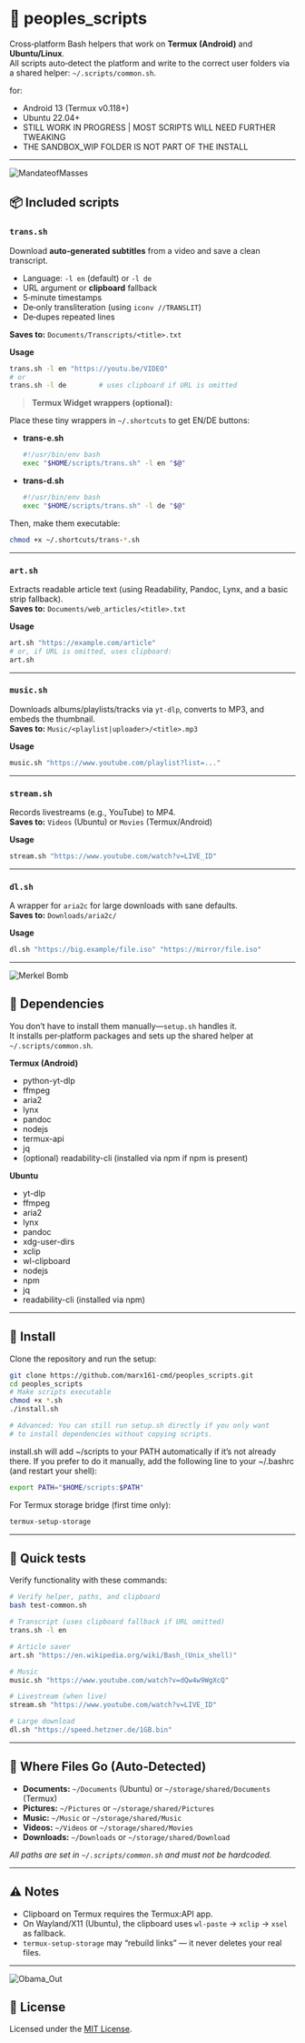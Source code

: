 # 📲 peoples_scripts

Cross‑platform Bash helpers that work on **Termux (Android)** and **Ubuntu/Linux**.  
All scripts auto‑detect the platform and write to the correct user folders via a shared helper: `~/.scripts/common.sh`.

for:
- Android 13 (Termux v0.118+)
- Ubuntu 22.04+
- STILL WORK IN PROGRESS | MOST SCRIPTS WILL NEED FURTHER TWEAKING
- THE SANDBOX_WIP FOLDER IS NOT PART OF THE INSTALL

---
![MandateofMasses](sandbox_WIP/misc/mandate_masses.gif)
## 📦 Included scripts

### `trans.sh`

Download **auto‑generated subtitles** from a video and save a clean transcript.
- Language: `-l en` (default) or `-l de`
- URL argument or **clipboard** fallback
- 5‑minute timestamps
- De‑only transliteration (using `iconv //TRANSLIT`)
- De‑dupes repeated lines  

**Saves to:** `Documents/Transcripts/<title>.txt`

**Usage**

```bash
trans.sh -l en "https://youtu.be/VIDEO"
# or
trans.sh -l de        # uses clipboard if URL is omitted
```

> **Termux Widget wrappers (optional):**

Place these tiny wrappers in `~/.shortcuts` to get EN/DE buttons:

- **trans-e.sh**
  ```bash
  #!/usr/bin/env bash
  exec "$HOME/scripts/trans.sh" -l en "$@"
  ```

- **trans-d.sh**
  ```bash
  #!/usr/bin/env bash
  exec "$HOME/scripts/trans.sh" -l de "$@"
  ```

Then, make them executable:
```bash
chmod +x ~/.shortcuts/trans-*.sh
```

---

### `art.sh`

Extracts readable article text (using Readability, Pandoc, Lynx, and a basic strip fallback).  
**Saves to:** `Documents/web_articles/<title>.txt`

**Usage**
```bash
art.sh "https://example.com/article"
# or, if URL is omitted, uses clipboard:
art.sh
```

---

### `music.sh`

Downloads albums/playlists/tracks via `yt-dlp`, converts to MP3, and embeds the thumbnail.  
**Saves to:** `Music/<playlist|uploader>/<title>.mp3`

**Usage**
```bash
music.sh "https://www.youtube.com/playlist?list=..."
```

---

### `stream.sh`

Records livestreams (e.g., YouTube) to MP4.  
**Saves to:** `Videos` (Ubuntu) or `Movies` (Termux/Android)

**Usage**
```bash
stream.sh "https://www.youtube.com/watch?v=LIVE_ID"
```

---

### `dl.sh`

A wrapper for `aria2c` for large downloads with sane defaults.  
**Saves to:** `Downloads/aria2c/`

**Usage**
```bash
dl.sh "https://big.example/file.iso" "https://mirror/file.iso"
```

---

![Merkel Bomb](sandbox_WIP/misc/merkel_fork.jpg)

## 🧰 Dependencies

You don’t have to install them manually—`setup.sh` handles it.  
It installs per‑platform packages and sets up the shared helper at `~/.scripts/common.sh`.

**Termux (Android)**
- python-yt-dlp
- ffmpeg
- aria2
- lynx
- pandoc
- nodejs
- termux-api
- jq
- (optional) readability-cli (installed via npm if npm is present)

**Ubuntu**
- yt-dlp
- ffmpeg
- aria2
- lynx
- pandoc
- xdg-user-dirs
- xclip
- wl-clipboard
- nodejs
- npm
- jq
- readability-cli (installed via npm)

---

## 🚀 Install

Clone the repository and run the setup:
```bash
git clone https://github.com/marx161-cmd/peoples_scripts.git
cd peoples_scripts
# Make scripts executable
chmod +x *.sh
./install.sh

# Advanced: You can still run setup.sh directly if you only want
# to install dependencies without copying scripts.
```

install.sh will add ~/scripts to your PATH automatically if it’s not already there.
If you prefer to do it manually, add the following line to your ~/.bashrc (and restart your shell):
```bash
export PATH="$HOME/scripts:$PATH"
```

For Termux storage bridge (first time only):
```bash
termux-setup-storage
```

---

## 🧪 Quick tests

Verify functionality with these commands:
```bash
# Verify helper, paths, and clipboard
bash test-common.sh

# Transcript (uses clipboard fallback if URL omitted)
trans.sh -l en

# Article saver
art.sh "https://en.wikipedia.org/wiki/Bash_(Unix_shell)"

# Music
music.sh "https://www.youtube.com/watch?v=dQw4w9WgXcQ"

# Livestream (when live)
stream.sh "https://www.youtube.com/watch?v=LIVE_ID"

# Large download
dl.sh "https://speed.hetzner.de/1GB.bin"
```

---

## 📂 Where Files Go (Auto‑Detected)

- **Documents:** `~/Documents` (Ubuntu) or `~/storage/shared/Documents` (Termux)
- **Pictures:** `~/Pictures` or `~/storage/shared/Pictures`
- **Music:** `~/Music` or `~/storage/shared/Music`
- **Videos:** `~/Videos` or `~/storage/shared/Movies`
- **Downloads:** `~/Downloads` or `~/storage/shared/Download`

_All paths are set in `~/.scripts/common.sh` and must not be hardcoded._

---

## ⚠️ Notes

- Clipboard on Termux requires the Termux:API app.
- On Wayland/X11 (Ubuntu), the clipboard uses `wl-paste` → `xclip` → `xsel` as fallback.
- `termux-setup-storage` may “rebuild links” — it never deletes your real files.

---
![Obama_Out](sandbox_WIP/misc/mic_drop.gif)
## 📜 License

Licensed under the [MIT License](LICENSE).
